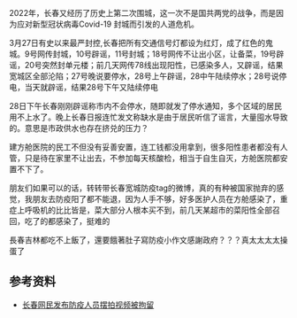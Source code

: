 
2022年，长春又经历了历史上第二次围城，这一次不是国共两党的战争，而是因为应对新型冠状病毒Covid-19 封城而引发的人道危机。


3月27日有史以来最严封控,长春把所有交通信号灯都设为红灯，成了红色的鬼城。9号网传封城，10号辟谣，11号封城；18号网传不让出小区，让备菜，19号辟谣，20号突然封单元楼；前几天网传78线出现阳性，已感染多人，又辟谣，结果宽城区全部沦陷；27号晚说要停水，28号上午辟谣，28中午陆续停水；28号说停电，当天就辟谣，结果28号下午又陆续停电

28日下午长春刚刚辟谣称市内不会停水，随即就发了停水通知，多个区域的居民用不上水了。晚上长春日报连忙发文称缺水是由于居民听信了谣言，大量囤水导致的。意思是市政供水也存在挤兑的压力？

建方舱医院的民工不但没有妥善安置，连工钱都没用拿到，很多阳性患者都没有人管，只是待在家里不让出去，不参加每天核酸检，相当于自生自灭，方舱医院都安置不下了。


>
朋友们如果可以的话，转转带长春宽城防疫tag的微博，真的有种被国家抛弃的感觉，我朋友去防疫阳了都不能退，因为人手不够，好多医护人员在方舱感染了，重症上呼吸机的比比皆是，菜大部分人根本买不到，前几天某超市的菜阳性全部召回，吃了的都感染了，挺难的

>
長春吉林都吃不上飯了，還要餓著肚子寫防疫小作文感謝政府？？？真太太太太操蛋了




## 参考资料

- [长春网民发布防疫人员摆拍视频被拘留](https://twitter.com/SpeechFreedomCN/status/1509912911463997445?cxt=HHwWioCzmeHypPQpAAAA)